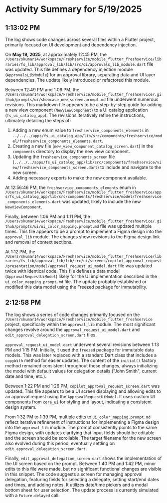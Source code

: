 # Activity Summary for 5/19/2025

## 1:13:02 PM
The log shows code changes across several files within a Flutter project, primarily focused on UI development and dependency injection.

On **May 19, 2025**,  at approximately 12:45 PM, the `/Users/skumar14/workspace/Freshservice/mobile_flutter_freshservice/libraries/fs_lib/approval_lib/lib/src/di/approvals_lib_module.dart` file was updated. This file defines a dependency injection module (`ApprovalsLibModule`) for an approval library, separating data and UI layer dependencies.  The update likely introduced or refactored this module.


Between 12:49 PM and 1:06 PM, the `/Users/skumar14/workspace/Freshservice/mobile_flutter_freshservice/.github/prompts/ui/showcase_new_screen.prompt.md` file underwent numerous revisions. This markdown file appears to be a step-by-step guide for adding a new view component (`NewViewComponent`) to a UI catalog application (`fs_ui_catalog_app`). The revisions iteratively refine the instructions, ultimately detailing the steps of:

1. Adding a new enum value to `freshservice_components_elements` in `../../../apps/fs_ui_catalog_app/lib/src/components/freshservice/model/freshservice_components_elements.dart`.
2. Creating a new file (`new_view_component_catalog_screen.dart`) in the `components` directory  to display the new view component.
3. Updating the `freshservice_components_screen` file (`../../../apps/fs_ui_catalog_app/lib/src/components/freshservice/view/freshservice_components_screen.dart`) to include and navigate to the new screen.
4. Adding necessary exports to make the new component available.

At 12:56:46 PM, the `freshservice_components_elements` enum in `/Users/skumar14/workspace/Freshservice/mobile_flutter_freshservice/apps/fs_ui_catalog_app/lib/src/components/freshservice/model/freshservice_components_elements.dart` was updated,  likely to include the new `NewViewComponent`.

Finally, between 1:06 PM and 1:11 PM, the `/Users/skumar14/workspace/Freshservice/mobile_flutter_freshservice/.github/prompts/ui/ui_color_mapping.prompt.md` file was updated multiple times. This file appears to be a prompt to implement a Figma design into the `approval_lib` module. The changes show revisions to the Figma design link  and  removal of context sections.

At 1:12 PM, the  `/Users/skumar14/workspace/Freshservice/mobile_flutter_freshservice/libraries/fs_lib/approval_lib/lib/src/ui/screens/copilot_approval_request/presentation/model/approval_request_ui_model.dart` file was updated twice with identical code. This file defines a data model (`ApprovalRequestUiModel`) likely for the UI implementation described in the `ui_color_mapping.prompt.md` file.  The update probably established or modified this data model using the Freezed package for immutability.


## 2:12:58 PM
The log shows a series of code changes primarily focused on the `/Users/skumar14/workspace/Freshservice/mobile_flutter_freshservice` project, specifically within the `approval_lib` module.  The most significant changes revolve around the `approval_request_ui_model.dart` and `edit_approval_delegation_screen.dart` files.

`approval_request_ui_model.dart` underwent several revisions between 1:13 PM and 1:15 PM.  Initially, it used the `freezed` package for immutable data models. This was later replaced with a standard Dart class that includes a `copyWith` method for easier updates.  The content of the `initial()` factory method remained consistent throughout these changes, always initializing the model with default values for delegation details ("John Smith", current date and time, etc.).

Between 1:22 PM and 1:26 PM, `copilot_approval_request_screen.dart` was updated. This file appears to be a UI screen displaying and allowing edits to an approval request using the `ApprovalRequestUiModel`.  It uses custom UI components from `core_ui` for styling and layout, indicating a consistent design system.

From 1:32 PM to 1:39 PM, multiple edits to `ui_color_mapping.prompt.md` reflect iterative refinement of instructions for implementing a Figma design into the `approval_lib` module. The prompt consistently points to the same Figma design, with updates clarifying that input fields should be editable and the screen should be scrollable.  The target filename for the new screen also evolved during this period, eventually settling on `edit_approval_delegation_screen.dart`.


Finally, `edit_approval_delegation_screen.dart` shows the implementation of the UI screen based on the prompt.  Between 1:40 PM and 1:42 PM, minor edits to this file were made, but no significant functional changes are visible in this snippet. The code suggests a screen for managing approval delegation, featuring fields for selecting a delegate, setting start/end dates and times, and adding notes. It utilizes date/time pickers and a modal bottom sheet for user selection.  The update process is currently simulated with a `Future.delayed` call.

